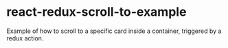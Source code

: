 # react-redux-scroll-to-example

Example of how to scroll to a specific card inside a container, triggered by a redux action.
